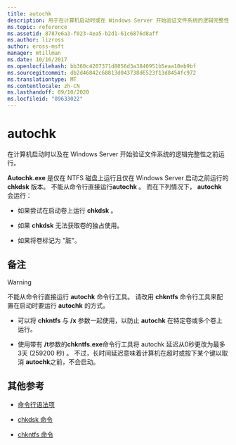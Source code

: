 ```yaml
---
title: autochk
description: 用于在计算机启动时或在 Windows Server 开始验证文件系统的逻辑完整性之前运行的 autochk 命令的参考文章。
ms.topic: reference
ms.assetid: 8787e6a3-f023-4ea5-b2d1-61c6876d8aff
ms.author: lizross
author: eross-msft
manager: mtillman
ms.date: 10/16/2017
ms.openlocfilehash: bb360c4207371d8056d3a3840951b5eaa10eb9bf
ms.sourcegitcommit: db2d46842c68813d043738d6523f13d8454fc972
ms.translationtype: MT
ms.contentlocale: zh-CN
ms.lasthandoff: 09/10/2020
ms.locfileid: "89633022"
---
```

# <a name="autochk"></a>autochk

在计算机启动时以及在 Windows Server 开始验证文件系统的逻辑完整性之前运行。

**Autochk.exe** 是仅在 NTFS 磁盘上运行且仅在 Windows Server 启动之前运行的 **chkdsk** 版本。 不能从命令行直接运行**autochk** 。 而在下列情况下， **autochk** 会运行：

- 如果尝试在启动卷上运行 **chkdsk** 。

- 如果 **chkdsk** 无法获取卷的独占使用。

- 如果将卷标记为 "脏"。

## <a name="remarks"></a>备注

> [!WARNING]
> 不能从命令行直接运行 **autochk** 命令行工具。 请改用 **chkntfs** 命令行工具来配置在启动时要运行 **autochk** 的方式。
>
> - 可以将 **chkntfs** 与 **/x** 参数一起使用，以防止 **autochk** 在特定卷或多个卷上运行。
>
> - 使用带有 **/t**参数的**chkntfs.exe**命令行工具将 autochk 延迟从0秒更改为最多3天 (259200 秒) 。 不过，长时间延迟意味着计算机在超时或按下某个键以取消 **autochk**之前，不会启动。

## <a name="additional-references"></a>其他参考

- [命令行语法项](command-line-syntax-key.md)

- [chkdsk 命令](chkdsk.md)

- [chkntfs 命令](chkntfs.md)
